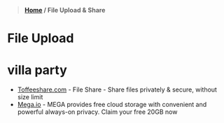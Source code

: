 > **[Home](https://github.com/RakeshKengale/Bookmark)  /  File Upload & Share**
# File Upload
# villa party

- [Toffeeshare.com](https://toffeeshare.com/) - File Share - Share files privately & secure, without size limit
- [Mega.io](https://mega.io/) - MEGA provides free cloud storage with convenient and powerful always-on privacy. Claim your free 20GB now
